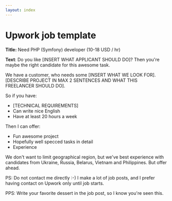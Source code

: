 ```yaml
---
layout: index
---
```



Upwork job template
================================


**Title:**
Need PHP (Symfony) developer (10-18 USD / hr)

**Text**:
Do you like [INSERT WHAT APPLICANT SHOULD DO]? Then you're maybe the right candidate for this awesome task.

We have a customer, who needs some [INSERT WHAT WE LOOK FOR]. [DESCRIBE PROJECT IN MAX 2 SENTENCES AND WHAT THIS FREELANCER SHOULD DO]. 

So if you have:
- [TECHNICAL REQUIREMENTS]
- Can write nice English
- Have at least 20 hours a week


Then I can offer:
- Fun awesome project
- Hopefully well specced tasks in detail
- Experience 

We don't want to limit geographical region, but we've best experience with candidates from Ukraine, Russia, Belarus, Vietnam and Philippines. But offer ahead.

PS: Do not contact me directly :-) I make a lot of job posts, and I prefer having contact on Upwork only until job starts.

PPS: Write your favorite dessert in the job post, so I know you're seen this.